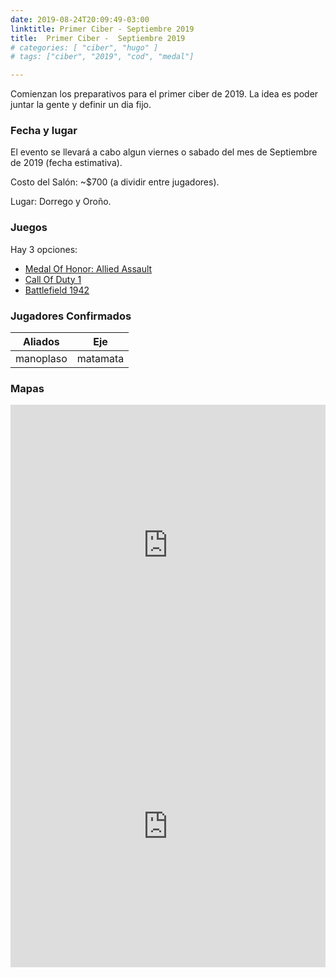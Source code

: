 ```yaml
---
date: 2019-08-24T20:09:49-03:00
linktitle: Primer Ciber - Septiembre 2019
title:  Primer Ciber -  Septiembre 2019
# categories: [ "ciber", "hugo" ]
# tags: ["ciber", "2019", "cod", "medal"]

---
```


Comienzan los preparativos para el primer ciber de 2019. La idea es poder juntar la gente y definir un dia fijo.
<!--more-->

### Fecha y lugar
El evento se llevará a cabo algun viernes o sabado del mes de Septiembre de 2019 (fecha estimativa).  

Costo del Salón: ~$700 (a dividir entre jugadores).  

Lugar: Dorrego y Oroño.  

### Juegos
Hay 3 opciones:

* [Medal Of Honor: Allied Assault](/)  
* [Call Of Duty 1](/)
* [Battlefield 1942](/)

### Jugadores Confirmados  

| Aliados   | Eje      |
| --------- | -------- |
| manoplaso | matamata |

### Mapas

<iframe src="https://www.google.com/maps/embed?pb=!1m18!1m12!1m3!1d3356.154947775708!2d-60.739007184253765!3d-32.73507606854061!2m3!1f0!2f0!3f0!3m2!1i1024!2i768!4f13.1!3m3!1m2!1s0x95b65b1bbd1035a1%3A0x8d774827adabc314!2sSindicato%20de%20Luz%20Y%20Fuerza!5e0!3m2!1ses-419!2sar!4v1566697805015!5m2!1ses-419!2sar" width="100%" height="450" frameborder="0" style="border:0;" allowfullscreen=""></iframe>

<iframe src="https://www.google.com/maps/embed?pb=!4v1566697216290!6m8!1m7!1sozzsCxLUNesTkEZntvGoRA!2m2!1d-32.73518814551251!2d-60.73675429127563!3f294.7878005136104!4f-12.718976226045442!5f0.7820865974627469" width="100%" height="450" frameborder="0" style="border:0;" allowfullscreen=""></iframe>